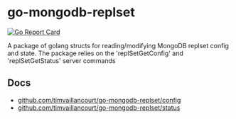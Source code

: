 # go-mongodb-replset
[![Go Report Card](https://goreportcard.com/badge/github.com/timvaillancourt/go-mongodb-replset)](https://goreportcard.com/report/github.com/timvaillancourt/go-mongodb-replset)

A package of golang structs for reading/modifying MongoDB replset config and state. The package relies on the 'replSetGetConfig' and 'replSetGetStatus' server commands

## Docs
- [github.com/timvaillancourt/go-mongodb-replset/config](https://godoc.org/github.com/timvaillancourt/go-mongodb-replset/config)
- [github.com/timvaillancourt/go-mongodb-replset/status](https://godoc.org/github.com/timvaillancourt/go-mongodb-replset/status)
